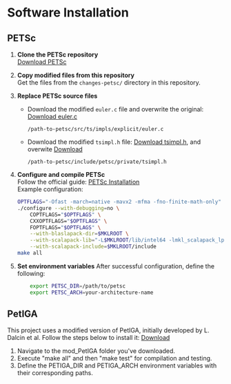 # Software Installation

## PETSc

1. **Clone the PETSc repository**  
   [Download PETSc](https://petsc.org/release/install/download/)

2. **Copy modified files from this repository**  
   Get the files from the `changes-petsc/` directory in this repository.

3. **Replace PETSc source files**  
   - Download the modified `euler.c` file and overwrite the original: [Download euler.c](files/euler.c)  
     ```
     /path-to-petsc/src/ts/impls/explicit/euler.c
     ```
   - Download the modified `tsimpl.h` file: [Download tsimpl.h](files/tsimpl.h), and overwite [Download](files/changes-petsc.zip)
     ```
     /path-to-petsc/include/petsc/private/tsimpl.h
     ```

4. **Configure and compile PETSc**  
   Follow the official guide: [PETSc Installation](https://petsc.org/release/install/install/)  
   Example configuration:
   ```bash
   OPTFLAGS="-Ofast -march=native -mavx2 -mfma -fno-finite-math-only"
   ./configure --with-debugging=no \
       COPTFLAGS="$OPTFLAGS" \
       CXXOPTFLAGS="$OPTFLAGS" \
       FOPTFLAGS="$OPTFLAGS" \
       --with-blaslapack-dir=$MKLROOT \
       --with-scalapack-lib="-L$MKLROOT/lib/intel64 -lmkl_scalapack_lp64 -lmkl_blacs_intelmpi_lp64" \
       --with-scalapack-include=$MKLROOT/include
   make all
   ```

5.  **Set environment variables**
    After successful configuration, define the following:
    ```bash
        export PETSC_DIR=/path/to/petsc
        export PETSC_ARCH=your-architecture-name
    ```



## PetIGA

This project uses a modified version of PetIGA, initially developed by L. Dalcin et al. Follow the steps below to install it: [Download](files/mod_PetIGA.zip)

1. Navigate to the mod_PetIGA folder you've downloaded.
2. Execute "make all" and then "make test" for compilation and testing.
3. Define the PETIGA_DIR and PETIGA_ARCH environment variables with their corresponding paths.

